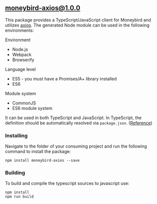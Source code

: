 ## moneybird-axios@1.0.0

This package provides a TypeScript/JavaScript client for Moneybird and utilizes [axios](https://github.com/axios/axios). The generated Node module can be used in the following environments:

Environment
* Node.js
* Webpack
* Browserify

Language level
* ES5 - you must have a Promises/A+ library installed
* ES6

Module system
* CommonJS
* ES6 module system

It can be used in both TypeScript and JavaScript. In TypeScript, the definition should be automatically resolved via `package.json`. ([Reference](http://www.typescriptlang.org/docs/handbook/typings-for-npm-packages.html))

### Installing

Navigate to the folder of your consuming project and run the following command to install the package:

```
npm install moneybird-axios --save
```

### Building

To build and compile the typescript sources to javascript use:
```
npm install
npm run build
```

